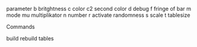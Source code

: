 parameter
b	britghtness
c	color
c2	second color
d	debug
f	fringe of bar
m	mode
mu	multiplikator
n	number
r	activate randomness
s	scale
t	tablesize

Commands

build	rebuild tables

